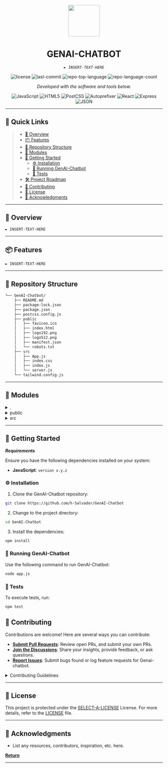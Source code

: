 <p align="center">
  <img src="https://cdn-icons-png.flaticon.com/512/6295/6295417.png" width="100" />
</p>
<p align="center">
    <h1 align="center">GENAI-CHATBOT</h1>
</p>
<p align="center">
    <em><code>► INSERT-TEXT-HERE</code></em>
</p>
<p align="center">
	<img src="https://img.shields.io/github/license/h-Salvador/GenAI-Chatbot?style=flat&color=0080ff" alt="license">
	<img src="https://img.shields.io/github/last-commit/h-Salvador/GenAI-Chatbot?style=flat&logo=git&logoColor=white&color=0080ff" alt="last-commit">
	<img src="https://img.shields.io/github/languages/top/h-Salvador/GenAI-Chatbot?style=flat&color=0080ff" alt="repo-top-language">
	<img src="https://img.shields.io/github/languages/count/h-Salvador/GenAI-Chatbot?style=flat&color=0080ff" alt="repo-language-count">
<p>
<p align="center">
		<em>Developed with the software and tools below.</em>
</p>
<p align="center">
	<img src="https://img.shields.io/badge/JavaScript-F7DF1E.svg?style=flat&logo=JavaScript&logoColor=black" alt="JavaScript">
	<img src="https://img.shields.io/badge/HTML5-E34F26.svg?style=flat&logo=HTML5&logoColor=white" alt="HTML5">
	<img src="https://img.shields.io/badge/PostCSS-DD3A0A.svg?style=flat&logo=PostCSS&logoColor=white" alt="PostCSS">
	<img src="https://img.shields.io/badge/Autoprefixer-DD3735.svg?style=flat&logo=Autoprefixer&logoColor=white" alt="Autoprefixer">
	<img src="https://img.shields.io/badge/React-61DAFB.svg?style=flat&logo=React&logoColor=black" alt="React">
	<img src="https://img.shields.io/badge/Express-000000.svg?style=flat&logo=Express&logoColor=white" alt="Express">
	<img src="https://img.shields.io/badge/JSON-000000.svg?style=flat&logo=JSON&logoColor=white" alt="JSON">
</p>
<hr>

## 🔗 Quick Links

> - [📍 Overview](#-overview)
> - [📦 Features](#-features)
> - [📂 Repository Structure](#-repository-structure)
> - [🧩 Modules](#-modules)
> - [🚀 Getting Started](#-getting-started)
>   - [⚙️ Installation](#️-installation)
>   - [🤖 Running GenAI-Chatbot](#-running-GenAI-Chatbot)
>   - [🧪 Tests](#-tests)
> - [🛠 Project Roadmap](#-project-roadmap)
> - [🤝 Contributing](#-contributing)
> - [📄 License](#-license)
> - [👏 Acknowledgments](#-acknowledgments)

---

## 📍 Overview

<code>► INSERT-TEXT-HERE</code>

---

## 📦 Features

<code>► INSERT-TEXT-HERE</code>

---

## 📂 Repository Structure

```sh
└── GenAI-Chatbot/
    ├── README.md
    ├── package-lock.json
    ├── package.json
    ├── postcss.config.js
    ├── public
    │   ├── favicon.ico
    │   ├── index.html
    │   ├── logo192.png
    │   ├── logo512.png
    │   ├── manifest.json
    │   └── robots.txt
    ├── src
    │   ├── App.js
    │   ├── index.css
    │   ├── index.js
    │   └── server.js
    └── tailwind.config.js
```

---

## 🧩 Modules

<details closed><summary>.</summary>

| File                                                                                             | Summary                         |
| ---                                                                                              | ---                             |
| [postcss.config.js](https://github.com/h-Salvador/GenAI-Chatbot/blob/master/postcss.config.js)   | <code>► INSERT-TEXT-HERE</code> |
| [package.json](https://github.com/h-Salvador/GenAI-Chatbot/blob/master/package.json)             | <code>► INSERT-TEXT-HERE</code> |
| [tailwind.config.js](https://github.com/h-Salvador/GenAI-Chatbot/blob/master/tailwind.config.js) | <code>► INSERT-TEXT-HERE</code> |
| [package-lock.json](https://github.com/h-Salvador/GenAI-Chatbot/blob/master/package-lock.json)   | <code>► INSERT-TEXT-HERE</code> |

</details>

<details closed><summary>public</summary>

| File                                                                                          | Summary                         |
| ---                                                                                           | ---                             |
| [index.html](https://github.com/h-Salvador/GenAI-Chatbot/blob/master/public/index.html)       | <code>► INSERT-TEXT-HERE</code> |
| [manifest.json](https://github.com/h-Salvador/GenAI-Chatbot/blob/master/public/manifest.json) | <code>► INSERT-TEXT-HERE</code> |
| [robots.txt](https://github.com/h-Salvador/GenAI-Chatbot/blob/master/public/robots.txt)       | <code>► INSERT-TEXT-HERE</code> |

</details>

<details closed><summary>src</summary>

| File                                                                               | Summary                         |
| ---                                                                                | ---                             |
| [server.js](https://github.com/h-Salvador/GenAI-Chatbot/blob/master/src/server.js) | <code>► INSERT-TEXT-HERE</code> |
| [App.js](https://github.com/h-Salvador/GenAI-Chatbot/blob/master/src/App.js)       | <code>► INSERT-TEXT-HERE</code> |
| [index.js](https://github.com/h-Salvador/GenAI-Chatbot/blob/master/src/index.js)   | <code>► INSERT-TEXT-HERE</code> |
| [index.css](https://github.com/h-Salvador/GenAI-Chatbot/blob/master/src/index.css) | <code>► INSERT-TEXT-HERE</code> |

</details>

---

## 🚀 Getting Started

***Requirements***

Ensure you have the following dependencies installed on your system:

* **JavaScript**: `version x.y.z`

### ⚙️ Installation

1. Clone the GenAI-Chatbot repository:

```sh
git clone https://github.com/h-Salvador/GenAI-Chatbot
```

2. Change to the project directory:

```sh
cd GenAI-Chatbot
```

3. Install the dependencies:

```sh
npm install
```

### 🤖 Running GenAI-Chatbot

Use the following command to run GenAI-Chatbot:

```sh
node app.js
```

### 🧪 Tests

To execute tests, run:

```sh
npm test
```


## 🤝 Contributing

Contributions are welcome! Here are several ways you can contribute:

- **[Submit Pull Requests](https://github.com/h-Salvador/GenAI-Chatbot/blob/main/CONTRIBUTING.md)**: Review open PRs, and submit your own PRs.
- **[Join the Discussions](https://github.com/h-Salvador/GenAI-Chatbot/discussions)**: Share your insights, provide feedback, or ask questions.
- **[Report Issues](https://github.com/h-Salvador/GenAI-Chatbot/issues)**: Submit bugs found or log feature requests for Genai-chatbot.

<details closed>
    <summary>Contributing Guidelines</summary>

1. **Fork the Repository**: Start by forking the project repository to your GitHub account.
2. **Clone Locally**: Clone the forked repository to your local machine using a Git client.
   ```sh
   git clone https://github.com/h-Salvador/GenAI-Chatbot
   ```
3. **Create a New Branch**: Always work on a new branch, giving it a descriptive name.
   ```sh
   git checkout -b new-feature-x
   ```
4. **Make Your Changes**: Develop and test your changes locally.
5. **Commit Your Changes**: Commit with a clear message describing your updates.
   ```sh
   git commit -m 'Implemented new feature x.'
   ```
6. **Push to GitHub**: Push the changes to your forked repository.
   ```sh
   git push origin new-feature-x
   ```
7. **Submit a Pull Request**: Create a PR against the original project repository. Clearly describe the changes and their motivations.

Once your PR is reviewed and approved, it will be merged into the main branch.

</details>

---

## 📄 License

This project is protected under the [SELECT-A-LICENSE](https://choosealicense.com/licenses) License. For more details, refer to the [LICENSE](https://choosealicense.com/licenses/) file.

---

## 👏 Acknowledgments

- List any resources, contributors, inspiration, etc. here.

[**Return**](#-quick-links)

---
